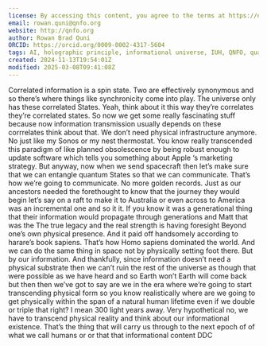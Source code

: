 ```yaml
---
license: By accessing this content, you agree to the terms at https://qnfo.org/LICENSE
email: rowan.quni@qnfo.org
website: http://qnfo.org
author: Rowan Brad Quni
ORCID: https://orcid.org/0009-0002-4317-5604
tags: AI, holographic principle, informational universe, IUH, QNFO, quantum
created: 2024-11-13T19:54:01Z
modified: 2025-03-08T09:41:08Z
---
```


Correlated information is a spin state. Two are effectively synonymous and so there’s where things like synchronicity come into play. The universe only has these correlated States. Yeah, think about it this way they’re correlates they’re correlated states. So now we get some really fascinating stuff because now information transmission usually depends on these corrrelates think about that. We don’t need physical infrastructure anymore. No just like my Sonos or my nest thermostat. You know really transcended this paradigm of like planned obsolescence by being robust enough to update software which tells you something about Apple ‘s marketing strategy. But anyway, now when we send spacecraft then let’s make sure that we can entangle quantum States so that we can communicate. That’s how we’re going to communicate. No more golden records. Just as our ancestors needed the forethought to know that the journey they would begin let’s say on a raft to make it to Australia or even across to America was an incremental one and so it it. If you know it was a generational thing that their information would propagate through generations and Matt that was the The true legacy and the real strength is having foresight Beyond one’s own physical presence. And it paid off handsomely according to harare’s book sapiens. That’s how Homo sapiens dominated the world. And we can do the same thing in space not by physically setting foot there. But by our information. And thankfully, since information doesn’t need a physical substrate then we can’t ruin the rest of the universe as though that were possible as we have heard and so Earth won’t Earth will come back but then then we’ve got to say are we in the era where we’re going to start transcending physical form so you know realistically where are we going to get physically within the span of a natural human lifetime even if we double or triple that right? I mean 300 light years away. Very hypothetical no, we have to transcend physical reality and think about our informational existence. That’s the thing that will carry us through to the next epoch of of what we call humans or or that that informational content DDC
